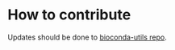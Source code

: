 # How to contribute
Updates should be done to [bioconda-utils repo](https://github.com/bioconda/bioconda-utils).
